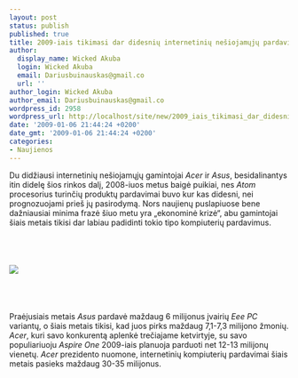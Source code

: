 ```yaml
---
layout: post
status: publish
published: true
title: 2009-iais tikimasi dar didesnių internetinių nešiojamųjų pardavimų
author:
  display_name: Wicked Akuba
  login: Wicked Akuba
  email: Dariusbuinauskas@gmail.co
  url: ''
author_login: Wicked Akuba
author_email: Dariusbuinauskas@gmail.co
wordpress_id: 2958
wordpress_url: http://localhost/site/new/2009_iais_tikimasi_dar_didesniu_internetiniu_nesiojamuju_pardavimu/
date: '2009-01-06 21:44:24 +0200'
date_gmt: '2009-01-06 21:44:24 +0200'
categories:
- Naujienos
---
```

<p>Du didžiausi internetinių nešiojamųjų gamintojai <i>Acer</i> ir <i>Asus</i>, besidalinantys itin didelę šios rinkos dalį, 2008-iuos metus baigė puikiai, nes <i>Atom</i> procesorius turinčių produktų pardavimai buvo kur kas didesni, nei prognozuojami prieš jų pasirodymą. Nors naujienų puslapiuose bene dažniausiai minima frazė šiuo metu yra „ekonominė krizė“, abu gamintojai šiais metais tikisi dar labiau padidinti tokio tipo kompiuterių pardavimus.<br />
<br><br />
<br><br><img src="http://www.techpowerup.com/img/09-01-05/68a.png"><br><br />
<br><br />
<br>Praėjusiais metais <i>Asus</i> pardavė maždaug 6 milijonus įvairių <i>Eee PC</i> variantų, o šiais metais tikisi, kad juos pirks maždaug 7,1-7,3 milijono žmonių. <i>Acer</i>, kuri savo konkurentą aplenkė trečiajame ketvirtyje, su savo populiariuoju <i>Aspire One</i> 2009-iais planuoja parduoti net 12-13 milijonų vienetų. <i>Acer</i> prezidento nuomone, internetinių kompiuterių pardavimai šiais metais pasieks maždaug 30-35 milijonus.<br />
<br><br />
<br><br />
<br></p>
